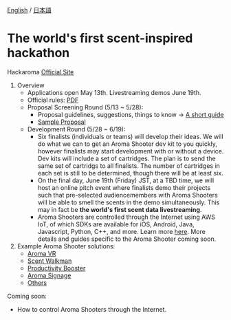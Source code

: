[English](README.md) / [日本語](README-JP.md)
# The world's first scent-inspired hackathon

Hackaroma [Official Site](https://www.aromajoin.com/hackaroma)

1. Overview
   - Applications open May 13th. Livestreaming demos June 19th.
   - Official rules: [PDF](https://drive.google.com/file/d/1pwpCksr0kRWzzq3HsPF0bcMUr-uwWLaL/view)
   - Proposal Screening Round (5/13 ~ 5/28):
     - Proposal guidelines, suggestions, things to know → [A short guide](https://paper.dropbox.com/doc/Perfecting-your-Hackaroma-Proposal--AzWa4BFYALfWgkcztSeRTRhaAQ-8VblQZyV0ehKdyAmCSeOV)
     - [Sample Proposal](https://www.dropbox.com/s/9xcwgmslopemi94/200508_HackaromaProposalTemplate.pdf?dl=0)
   - Development Round (5/28 ~ 6/19):
     - Six finalists (individuals or teams) will develop their ideas. We will do what we can to get an Aroma Shooter dev kit to you quickly, however finalists may start development with or without a device. Dev kits will include a set of cartridges. The plan is to send the same set of cartridgs to all finalists. The number of cartridges in each set is still to be determined, though there will be at least six.
     - On the final day, June 19th (Friday) JST, at a TBD time, we will host an online pitch event where finalists demo their projects such that pre-selected audiencemembers with Aroma Shooters will be able to smell the scents in the demo simultaneously. This may in fact be **the world's first scent data livestreaming**.
     - Aroma Shooters are controlled through the Internet using AWS IoT, of which SDKs are available for iOS, Android, Java, Javascript, Python, C++, and more. Learn more [here](https://docs.aws.amazon.com/iot/latest/developerguide/iot-sdks.html). More details and guides specific to the Aroma Shooter coming soon.
2. Example Aroma Shooter solutions:
   - [Aroma VR](https://www.dropbox.com/s/9xse6isg22fhuw9/200109_VRHeroVideo.mp4?dl=0)
   - [Scent Walkman](https://www.youtube.com/watch?v=r9MUcdwxsR4)
   - [Productivity Booster](https://www.youtube.com/watch?v=p1f5A-vXAv8)
   - [Aroma Signage](https://aromajoin.com/solutions/aroma-signage)
   - [Others](https://aromajoin.com/solutions/arts-and-science)

Coming soon:
   - How to control Aroma Shooters through the Internet.
